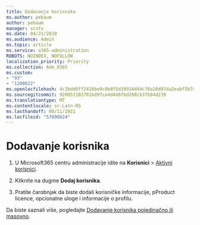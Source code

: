 ```yaml
---
title: Dodavanje korisnika
ms.author: pebaum
author: pebaum
manager: scotv
ms.date: 04/21/2020
ms.audience: Admin
ms.topic: article
ms.service: o365-administration
ROBOTS: NOINDEX, NOFOLLOW
localization_priority: Priority
ms.collection: Adm_O365
ms.custom:
- "93"
- "1200022"
ms.openlocfilehash: 4c3bdd6ff2428be9c0b8f5d39934d44c76a26d97da2eabf5b74bc528a6db5b1c
ms.sourcegitcommit: 920051182781bd97ce4d4d6fbd268cb37b84d239
ms.translationtype: MT
ms.contentlocale: sr-Latn-RS
ms.lasthandoff: 08/11/2021
ms.locfileid: "57890824"
---
```

# <a name="add-a-user"></a>Dodavanje korisnika

1. U Microsoft365 centru administracije idite na **Korisnici** > [Aktivni korisnici](https://admin.microsoft.com/Adminportal/Home?source=applauncher#/users).

2. Kliknite na dugme **Dodaj korisnika**.

3. Pratite čarobnjak da biste dodali korisničke informacije, pProduct licence, opcionalne uloge i informacije o profilu.

Da biste saznali više, pogledajte [Dodavanje korisnika pojedinačno ili masovno](https://docs.microsoft.com/microsoft-365/admin/add-users/add-users).